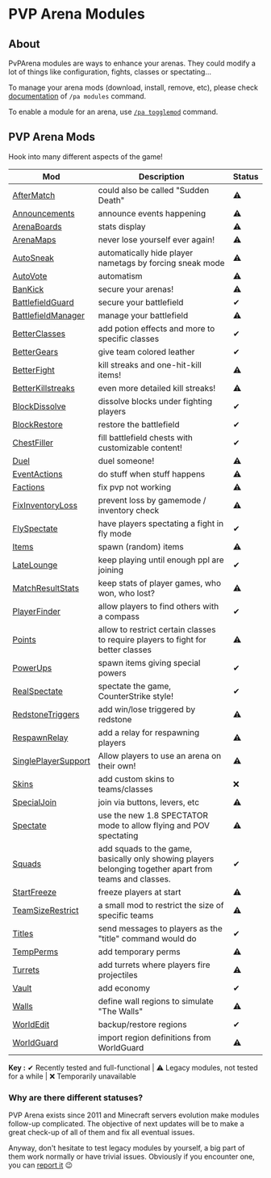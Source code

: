 # PVP Arena Modules

## About

PvPArena modules are ways to enhance your arenas. They could modify a lot of things like configuration, fights, classes 
or spectating...

To manage your arena mods (download, install, remove, etc), please check [documentation](commands/modules.md) of 
`/pa modules` command.

To enable a module for an arena, use [`/pa togglemod`](commands/togglemod.md) command.

## PVP Arena Mods

Hook into many different aspects of the game!

Mod | Description | Status
------------- | ------------- | -------------
[AfterMatch](mods/aftermatch.md) | could also be called "Sudden Death" | ⚠
[Announcements](mods/announcements.md) | announce events happening | ⚠
[ArenaBoards](mods/arenaboards.md) | stats display | ⚠
[ArenaMaps](mods/arenamaps.md) | never lose yourself ever again! | ⚠
[AutoSneak](mods/autosneak.md) | automatically hide player nametags by forcing sneak mode | ⚠
[AutoVote](mods/autovote.md) | automatism | ⚠
[BanKick](mods/bankick.md) | secure your arenas! | ⚠
[BattlefieldGuard](mods/battlefieldguard.md) | secure your battlefield | ✔
[BattlefieldManager](mods/battlefieldmanager.md) | manage your battlefield | ⚠
[BetterClasses](mods/betterclasses.md) | add potion effects and more to specific classes | ✔
[BetterGears](mods/bettergears.md) | give team colored leather | ✔
[BetterFight](mods/betterfight.md) | kill streaks and one-hit-kill items! | ⚠
[BetterKillstreaks](mods/betterkillstreaks.md) | even more detailed kill streaks! | ⚠
[BlockDissolve](mods/blockdissolve.md) | dissolve blocks under fighting players | ✔
[BlockRestore](mods/blockrestore.md) | restore the battlefield | ✔
[ChestFiller](mods/chestfiller.md) | fill battlefield chests with customizable content! | ✔
[Duel](mods/duel.md) | duel someone! | ⚠
[EventActions](mods/eventactions.md) | do stuff when stuff happens | ⚠
[Factions](mods/factions.md) | fix pvp not working | ⚠
[FixInventoryLoss](mods/fixinventoryloss.md) | prevent loss by gamemode / inventory check | ⚠
[FlySpectate](mods/flyspectate.md) | have players spectating a fight in fly mode | ✔
[Items](mods/items.md) | spawn (random) items | ⚠
[LateLounge](mods/latelounge.md) | keep playing until enough ppl are joining | ✔
[MatchResultStats](mods/matchresultstats.md) | keep stats of player games, who won, who lost? | ⚠
[PlayerFinder](mods/playerfinder.md) | allow players to find others with a compass | ✔
[Points](mods/points.md) | allow to restrict certain classes to require players to fight for better classes | ⚠
[PowerUps](mods/powerups.md) | spawn items giving special powers | ✔
[RealSpectate](mods/realspectate.md) | spectate the game, CounterStrike style! | ✔
[RedstoneTriggers](mods/redstonetriggers.md) | add win/lose triggered by redstone | ⚠
[RespawnRelay](mods/respawnrelay.md) | add a relay for respawning players | ⚠
[SinglePlayerSupport](mods/singleplayersupport.md) | Allow players to use an arena on their own! | ⚠
[Skins](mods/skins.md) | add custom skins to teams/classes | ❌
[SpecialJoin](mods/specialjoin.md) | join via buttons, levers, etc | ⚠
[Spectate](mods/spectate.md) | use the new 1.8 SPECTATOR mode to allow flying and POV spectating | ⚠
[Squads](mods/squads.md) | add squads to the game, basically only showing players belonging together apart from teams and classes. | ✔
[StartFreeze](mods/startfreeze.md) | freeze players at start | ⚠
[TeamSizeRestrict](mods/teamsizerestrict.md) | a small mod to restrict the size of specific teams | ⚠
[Titles](mods/titles.md) | send messages to players as the "title" command would do | ✔
[TempPerms](mods/tempperms.md) | add temporary perms | ⚠
[Turrets](mods/turrets.md) | add turrets where players fire projectiles | ⚠
[Vault](mods/vault.md) | add economy | ✔
[Walls](mods/walls.md) | define wall regions to simulate "The Walls" | ⚠
[WorldEdit](mods/worldedit.md) | backup/restore regions | ✔
[WorldGuard](mods/worldguard.md) | import region definitions from WorldGuard | ⚠

**Key :** ✔ Recently tested and full-functional | ⚠ Legacy modules, not tested for a while | ❌ Temporarily unavailable

### Why are there different statuses?

PVP Arena exists since 2011 and Minecraft servers evolution make modules follow-up complicated. The objective of next
updates will be to make a great check-up of all of them and fix all eventual issues.

Anyway, don't hesitate to test legacy modules by yourself, a big part of them work normally or have trivial issues. Obviously
if you encounter one, you can [report it](https://github.com/Eredrim/pvparena/issues) 😉